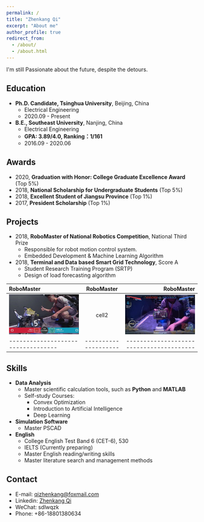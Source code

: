 ```yaml
---
permalink: /
title: "Zhenkang Qi"
excerpt: "About me"
author_profile: true
redirect_from:
  - /about/
  - /about.html
---
```


I'm still Passionate about the future, despite the detours.

## Education

- **Ph.D. Candidate, Tsinghua University**, Beijing, China
  - Electrical Engineering
  - 2020.09 - Present
- **B.E., Southeast University**, Nanjing, China
  - Electrical Engineering
  - **GPA: 3.89/4.0, Ranking：1/161**
  - 2016.09 - 2020.06

## Awards

- 2020, **Graduation with Honor: College Graduate Excellence Award** (Top 5%)
- 2018, **National Scholarship for Undergraduate Students** (Top 5%)
- 2018, **Excellent Student of Jiangsu Province** (Top 1%)
- 2017, **President Scholarship** (Top 1%)

## Projects

- 2018, **RoboMaster of National Robotics Competition**, National Third Prize
  - Responsible for robot motion control system.
  - Embedded Development & Machine Learning Algorithm
- 2018, **Terminal and Data based Smart Grid Technology**, Score A
  - Student Research Training Program (SRTP)
  - Design of load forecasting algorithm

| RoboMaster                                |      RoboMaster      |                                RoboMaster |
| :---------------------------------------- | :------------------: | ----------------------------------------: |
| ![RoboMaster](../images/robomaster01.jpg) |        cell2         | ![RoboMaster](../images/robomaster02.jpg) |
| ----------------------------------        | -------------------- |  ---------------------------------------- |

## Skills

- **Data Analysis**
  - Master scientific calculation tools, such as **Python** and **MATLAB**
  - Self-study Courses:
    - Convex Optimization
    - Introduction to Artificial Intelligence
    - Deep Learning
- **Simulation Software**
  - Master PSCAD
- **English**
  - College English Test Band 6 (CET-6), 530
  - IELTS (Currently preparing)
  - Master English reading/writing skills
  - Master literature search and management methods

## Contact

- E-mail: [qizhenkang@foxmail.com](mailto:qizhenkang@foxmail.com)
- Linkedin: [Zhenkang Qi](https://www.linkedin.com/in/qizhenkang/)
- WeChat: sdlwqzk
- Phone: +86-18801380634
